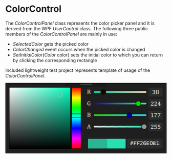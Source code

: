 # ColorControl
The _ColorControlPanel_ class represents the color picker panel and it is derived from the WPF _UserControl_ class. 
The following three public members of the _ColorControlPanel_ are mainly in use:  
  
- _SelectedColor_ gets the picked color  
- _ColorChanged_ event occurs when the picked color is changed  
- _SetInitialColor_(_Color_ color) sets the initial color to which you can return by clicking the corresponding rectangle  
  
Included lightweight test project represents template of usage of the _ColorControlPanel_.  
  
![alt text](screen.png "screen")
